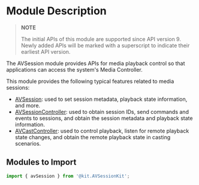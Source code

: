 # Module Description
<!--Kit: AVSession Kit-->
<!--Subsystem: Multimedia-->
<!--Owner: @ccfriend; @liao_qian-->
<!--Designer: @ccfriend-->
<!--Tester: @chenmingxi1_huawei-->
<!--Adviser: @zengyawen-->

> **NOTE**
>
> The initial APIs of this module are supported since API version 9. Newly added APIs will be marked with a superscript to indicate their earliest API version.

The AVSession module provides APIs for media playback control so that applications can access the system's Media Controller.

This module provides the following typical features related to media sessions:

- [AVSession](arkts-apis-avsession-AVSession.md): used to set session metadata, playback state information, and more.
- [AVSessionController](arkts-apis-avsession-AVSessionController.md): used to obtain session IDs, send commands and events to sessions, and obtain the session metadata and playback state information.
- [AVCastController](arkts-apis-avsession-AVCastController.md): used to control playback, listen for remote playback state changes, and obtain the remote playback state in casting scenarios.

## Modules to Import

```ts
import { avSession } from '@kit.AVSessionKit';
```
